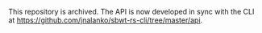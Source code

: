 This repository is archived. The API is now developed in sync with the CLI at https://github.com/jnalanko/sbwt-rs-cli/tree/master/api.
